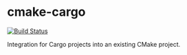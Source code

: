 # cmake-cargo
[![Build Status](https://github.com/AndrewGaspar/cmake-cargo/workflows/test/badge.svg)](https://github.com/AndrewGaspar/cmake-cargo/actions?query=branch%3Amaster)

Integration for Cargo projects into an existing CMake project.
